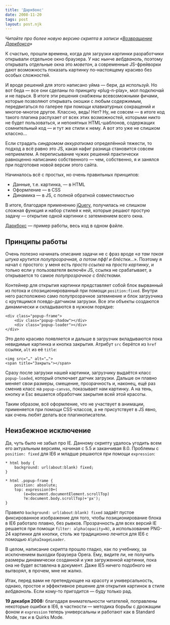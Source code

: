 ```yaml
---
title: 'Даркбокс'
date: 2008-11-20
tags: post
layout: post.njk
---
```


_Читайте про более новую версию скрипта в записи «[Возвращение Даркбокса](/blog/darkbox-return/)»_

К счастью, прошли времена, когда для загрузки картинки разработчики открывали отдельное окно браузера. У нас нынче _вебдваноль_, поэтому открывать отдельные окна это _моветон_, а современные JS-фрейворки дают возможность показать картинку по-настоящему красиво без особых сложностей.

И вроде решений для этого написано уйма — бери, да используй. Но вот беда — все они сделаны по принципу «plug-n-play», мол подключай и не парься. В итоге эти решения снабжены всевозможными фичами, которые позволяют открывать окошки с любым содержимым, передвигаться по галерее при помощи клавиатурных сокращений и многое-многое другое. Классно, ведь! Нет? Ну, не совсем — в итоге код такого плагина распухает от всех этих возможностей, которыми никто не будет пользоваться, и непонятных HTML-шаблонов, содержащих сомнительный код — и тут же стили к нему. А вот это уже не слишком классно…

Если страдать _синдромом аккуратизма_ определённой тяжести, то подход а всё равно это JS, какая нафиг разница становится совсем неприемлем. А переписывание чужих решений практически равноценно написанию собственного — чем, собственно, я и занялся при подготовке новой версии этого сайта.

Начиналось всё с простых, но очень правильных принципов:

- Данные, т.е. картинка, — в HTML
- Оформление — в CSS
- Динамика — в JS, с полной обратной совместимостью

В итоге, благодаря применению [jQuery](http://jquery.com/), получилась не слишком сложная функция и набор стилей к ней, которые решают простую задачу — открытие одной картинки с затемнением всего окна.

[Даркбокс](demo/) — пример работы, весь код в одном файле.

## Принципы работы

Очень полезно начинать описание задачи не с фраз вроде «_а там такая штука крутится полупрозрачная, а потом пфф! и блёстки…_». Поэтому я начал с простого: у меня есть _просто ссылка_ на _просто картинку_, и только если у пользователя включён JS, ссылка не срабатывает, а открывается то самое _полупрозрачное с блёстками_.

Контейнер для открытия картинки представляет собой блок вырванный из потока и спозиционированный при помощи `position:fixed`. Внутри него расположено само полупрозрачное затемнение и блок загрузчика с крутящимся псевдо-датчиком загрузки. Все эти объекты создаются динамически и складываются в нужном порядке:

    <div class="popup-frame">
        <div class="popup-shadow"></div>
        <div class="popup-loader"></div>
    </div>

Это дело красиво появляется и дальше в загрузчик вкладываются пока невидимые картинка и кнопка закрытия. Атрибут `src` берётся из `href` ссылки, `alt` из её `title`:

    <img src="…" alt="…">
    <span title="Закрыть"></span>

Сразу после загрузки нашей картинки, загрузчику выдаётся класс `popup-loaded`, который отключает датчик загрузки. Дальше он плавно меняет свои размеры, смещение, прозрачность и, наконец, ещё раз сменив класс на `popup-canvas`, показывает нам картинку. А на тень, кнопку и Esc вешается обработчик закрытия всей этой красоты.

Таким образом, всё оформление, что не участвует в анимации, применяется при помощи CSS-классов, а не присутствует в JS явно, как очень любят делать все плагинописатели.

## Неизбежное исключение

Да, чуть было не забыл про IE. Данному скрипту удалось угодить всем его актуальным версиям, начиная с 5.5 и заканчивая 8.0. Проблемы с `position: fixed` для IE6 и младше решаются при помощи `expression`:

    * html body {
        background: url(about:blank) fixed;
    }

    * html .popup-frame {
        position: absolute;
        top: expression(0+(
            (e=document.documentElement.scrollTop)
            ?e:document.body.scrollTop)+'px');
    }

Правило `background: url(about:blank) fixed` задаёт пустое фиксированное изображение для того, чтобы позиционирование блока в IE6 работало плавно, без рывков. Прозрачность для всех версий IE решается при помощи `filter: alpha(opacity=N)`, а использование PNG-24 картинки для кнопки, столь же традиционно лечится для IE6 с помощью `AlphaImageLoader`.

В целом, написание скрипта прошло гладко, как по учебнику, за исключением выходки браузера Opera. Ему, видите ли, не получить размеры динамически созданной и уже загруженной картинки, пока она не будет вставлена в документ. Даже IE5 ничего подобного не вытворял, в прочем, мне не жалко.

Итак, перед вами не претендующее на красоту и универсальность, однако, простое и эффективное решение для открытия картинок в стиле _вебдваноль_. Если кому-то пригодится — буду только рад.

**19 декабря 2008:** благодаря внимательности читателей, поправлены некоторые ошибки в IE6, в частности — методика борьбы с дрожащим фоном и `expression` теперь универсальны и работают как в Standard Mode, так и в Quirks Mode.
